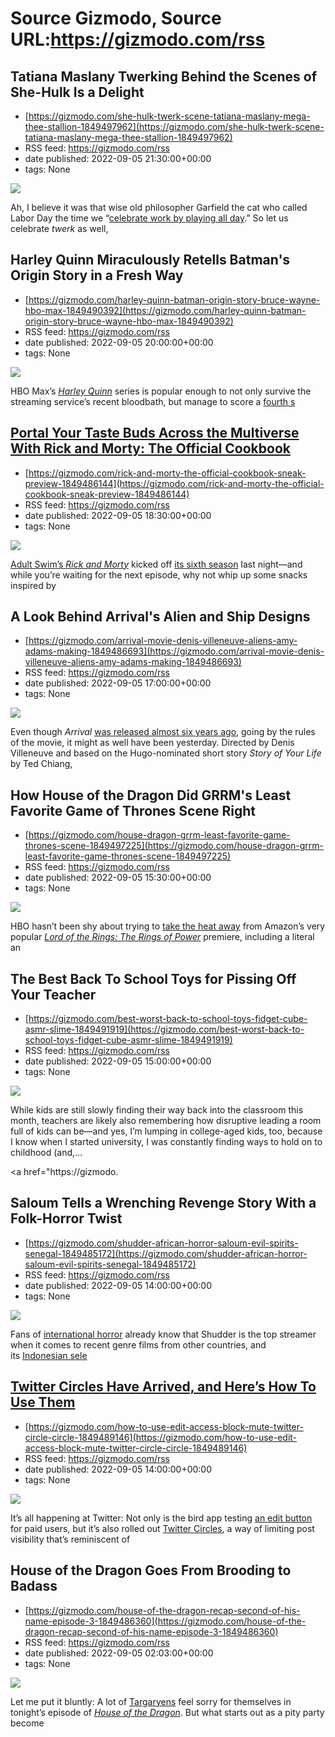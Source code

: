 # Source Gizmodo, Source URL:https://gizmodo.com/rss

## Tatiana Maslany Twerking Behind the Scenes of She-Hulk Is a Delight
 - [https://gizmodo.com/she-hulk-twerk-scene-tatiana-maslany-mega-thee-stallion-1849497962](https://gizmodo.com/she-hulk-twerk-scene-tatiana-maslany-mega-thee-stallion-1849497962)
 - RSS feed: https://gizmodo.com/rss
 - date published: 2022-09-05 21:30:00+00:00
 - tags: None

<img src="https://i.kinja-img.com/gawker-media/image/upload/s--OAvcbkGj--/c_fit,fl_progressive,q_80,w_636/2f23183e3819cd8380ac0f056a0c189a.jpg" /><p>Ah, I believe it was that wise old philosopher Garfield the cat who called Labor Day the time we “<a href="https://www.gocomics.com/garfield/1978/09/04#:~:text=garfield%3A%20to%20celebrate%20work%20by%20playing%20all%20day." rel="noopener noreferrer" target="_blank">celebrate work by playing all day</a>.” So let us celebrate <em>twerk</em> as well, 

## Harley Quinn Miraculously Retells Batman's Origin Story in a Fresh Way
 - [https://gizmodo.com/harley-quinn-batman-origin-story-bruce-wayne-hbo-max-1849490392](https://gizmodo.com/harley-quinn-batman-origin-story-bruce-wayne-hbo-max-1849490392)
 - RSS feed: https://gizmodo.com/rss
 - date published: 2022-09-05 20:00:00+00:00
 - tags: None

<img src="https://i.kinja-img.com/gawker-media/image/upload/s--sqkMXSX0--/c_fit,fl_progressive,q_80,w_636/9c864a7c3938d3e181854b00a3a947d2.jpg" /><p>HBO Max’s <a href="https://gizmodo.com/the-joker-harley-quinn-poison-ivy-hbo-max-dc-universe-1849344668"><em>Harley Quinn</em></a><em> </em>series is popular enough to not only survive the streaming service’s recent bloodbath, but manage to score a <a href="https://gizmodo.com/harley-quinn-renewed-fourth-season-hbo-max-dc-comics-1849478707">fourth s

## Portal Your Taste Buds Across the Multiverse With Rick and Morty: The Official Cookbook
 - [https://gizmodo.com/rick-and-morty-the-official-cookbook-sneak-preview-1849486144](https://gizmodo.com/rick-and-morty-the-official-cookbook-sneak-preview-1849486144)
 - RSS feed: https://gizmodo.com/rss
 - date published: 2022-09-05 18:30:00+00:00
 - tags: None

<img src="https://i.kinja-img.com/gawker-media/image/upload/s--ydwsUrVG--/c_fit,fl_progressive,q_80,w_636/3de253bef40b23fed82ae3fc981faad8.png" /><p><a href="https://gizmodo.com/rick-and-morty-season-5-recap-adult-swim-justin-roiland-1849424478">Adult Swim’s <em>Rick and Morty</em></a> kicked off <a href="https://gizmodo.com/rick-and-morty-season-6-trailer-adult-swim-1849400348">its sixth season</a> last night—and while you’re waiting for the next episode, why not whip up some snacks inspired by

## A Look Behind Arrival's Alien and Ship Designs
 - [https://gizmodo.com/arrival-movie-denis-villeneuve-aliens-amy-adams-making-1849486693](https://gizmodo.com/arrival-movie-denis-villeneuve-aliens-amy-adams-making-1849486693)
 - RSS feed: https://gizmodo.com/rss
 - date published: 2022-09-05 17:00:00+00:00
 - tags: None

<img src="https://i.kinja-img.com/gawker-media/image/upload/s--aTbHMGMi--/c_fit,fl_progressive,q_80,w_636/5c2cd5adda8fba5a935bdc0386e3771b.jpg" /><p>Even though <em>Arrival</em> <a href="https://gizmodo.com/movie-review-arrival-is-a-scifi-masterpiece-you-wont-s-1786996616">was released almost six years ago</a>, going by the rules of the movie, it might as well have been yesterday. Directed by Denis Villeneuve and based on the  Hugo-nominated short story <em>Story of Your Life</em> by Ted Chiang,

## How House of the Dragon Did GRRM's Least Favorite Game of Thrones Scene Right
 - [https://gizmodo.com/house-dragon-grrm-least-favorite-game-thrones-scene-1849497225](https://gizmodo.com/house-dragon-grrm-least-favorite-game-thrones-scene-1849497225)
 - RSS feed: https://gizmodo.com/rss
 - date published: 2022-09-05 15:30:00+00:00
 - tags: None

<img src="https://i.kinja-img.com/gawker-media/image/upload/s--ZUAJhTkh--/c_fit,fl_progressive,q_80,w_636/86913260e47540ba0ce34306b28cc4b1.jpg" /><p>HBO hasn’t been shy about trying to <a href="https://gizmodo.com/house-of-the-dragon-lord-of-the-rings-of-power-free-1849489852">take the heat away</a> from Amazon’s very popular <a href="https://gizmodo.com/lord-of-the-rings-prime-viewership-user-reviews-1849494916"><em>Lord of the Rings: The Rings of Power</em></a> premiere, including a literal an

## The Best Back To School Toys for Pissing Off Your Teacher
 - [https://gizmodo.com/best-worst-back-to-school-toys-fidget-cube-asmr-slime-1849491919](https://gizmodo.com/best-worst-back-to-school-toys-fidget-cube-asmr-slime-1849491919)
 - RSS feed: https://gizmodo.com/rss
 - date published: 2022-09-05 15:00:00+00:00
 - tags: None

<img src="https://i.kinja-img.com/gawker-media/image/upload/s--FRS2tKgd--/c_fit,fl_progressive,q_80,w_636/ef090b822a84a18d8eb1cadff0650abc.jpg" /><p>While kids are still slowly finding their way back into the classroom this month, teachers are likely also remembering how disruptive leading a room full of kids can be—and yes, I’m lumping in college-aged kids, too, because I know when I started university, I was constantly finding ways to hold on to childhood (and,…</p><p><a href="https://gizmodo.

## Saloum Tells a Wrenching Revenge Story With a Folk-Horror Twist
 - [https://gizmodo.com/shudder-african-horror-saloum-evil-spirits-senegal-1849485172](https://gizmodo.com/shudder-african-horror-saloum-evil-spirits-senegal-1849485172)
 - RSS feed: https://gizmodo.com/rss
 - date published: 2022-09-05 14:00:00+00:00
 - tags: None

<img src="https://i.kinja-img.com/gawker-media/image/upload/s--L69Zapny--/c_fit,fl_progressive,q_80,w_636/a8a0011a8b63c2737b3fcfc17d3a9d0a.jpg" /><p>Fans of <a href="https://gizmodo.com/we-dare-you-to-watch-these-10-new-international-horror-1848196616">international horror</a> already know that Shudder is the top streamer when it comes to recent genre films from other countries, and its <a href="https://gizmodo.com/13-indonesian-horror-movies-streaming-shudder-netflix-1849332793">Indonesian sele

## Twitter Circles Have Arrived, and Here’s How To Use Them
 - [https://gizmodo.com/how-to-use-edit-access-block-mute-twitter-circle-circle-1849489146](https://gizmodo.com/how-to-use-edit-access-block-mute-twitter-circle-circle-1849489146)
 - RSS feed: https://gizmodo.com/rss
 - date published: 2022-09-05 14:00:00+00:00
 - tags: None

<img src="https://i.kinja-img.com/gawker-media/image/upload/s--wxkAZdEP--/c_fit,fl_progressive,q_80,w_636/62f5df20bca9b4a722e2d41619c9204c.jpg" /><p>It’s all happening at Twitter: Not only is the bird app testing <a href="https://gizmodo.com/twitter-edit-button-test-1849484288">an edit button</a> for paid users, but it’s also rolled out <a href="https://gizmodo.com/twitter-circle-rolls-out-private-tweets-150-1849473162">Twitter Circles</a>, a way of limiting post visibility that’s reminiscent of

## House of the Dragon Goes From Brooding to Badass
 - [https://gizmodo.com/house-of-the-dragon-recap-second-of-his-name-episode-3-1849486360](https://gizmodo.com/house-of-the-dragon-recap-second-of-his-name-episode-3-1849486360)
 - RSS feed: https://gizmodo.com/rss
 - date published: 2022-09-05 02:03:00+00:00
 - tags: None

<img src="https://i.kinja-img.com/gawker-media/image/upload/s--pSb7rqhv--/c_fit,fl_progressive,q_80,w_636/da824fbe01dbd7118cda2fa40f43fb47.jpg" /><p>Let me put it bluntly: A lot of <a href="https://gizmodo.com/house-of-the-dragon-premiere-recap-game-of-thrones-1849435926">Targaryens</a> feel sorry for themselves in tonight’s episode of <a href="https://gizmodo.com/everything-we-know-about-house-of-the-dragon-1847808778"><em>House of the Dragon</em></a>. But what starts out as a pity party become
